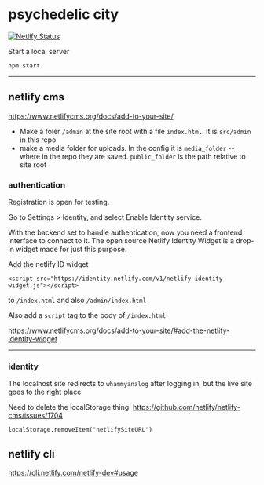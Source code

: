 # psychedelic city

[![Netlify Status](https://api.netlify.com/api/v1/badges/e6426149-5386-48d8-acba-c4b8c3994a86/deploy-status)](https://app.netlify.com/sites/psych-city/deploys)

Start a local server
```
npm start
```

-------------------------

## netlify cms

https://www.netlifycms.org/docs/add-to-your-site/

* Make a foler `/admin` at the site root with a file `index.html`. It is `src/admin` in this repo
* make a media folder for uploads. In the config it is `media_folder` -- where in the repo they are saved. `public_folder` is the path relative to site root

### authentication
Registration is open for testing.

Go to Settings > Identity, and select Enable Identity service.

With the backend set to handle authentication, now you need a frontend interface to connect to it. The open source Netlify Identity Widget is a drop-in widget made for just this purpose. 

Add the netlify ID widget

```
<script src="https://identity.netlify.com/v1/netlify-identity-widget.js"></script>
```

to `/index.html` and also `/admin/index.html`

Also add a `script` tag to the body of `/index.html`

https://www.netlifycms.org/docs/add-to-your-site/#add-the-netlify-identity-widget

-----------------------------------------

### identity
The localhost site redirects to `whammyanalog` after logging in, but the live site goes to the right place

Need to delete the localStorage thing:
https://github.com/netlify/netlify-cms/issues/1704
```
localStorage.removeItem("netlifySiteURL")
```

## netlify cli
https://cli.netlify.com/netlify-dev#usage




